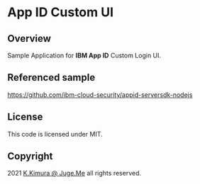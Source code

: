# App ID Custom UI

## Overview

Sample Application for **IBM App ID** Custom Login UI.


## Referenced sample

https://github.com/ibm-cloud-security/appid-serversdk-nodejs


## License

This code is licensed under MIT.


## Copyright

2021 [K.Kimura @ Juge.Me](https://github.com/dotnsf) all rights reserved.
